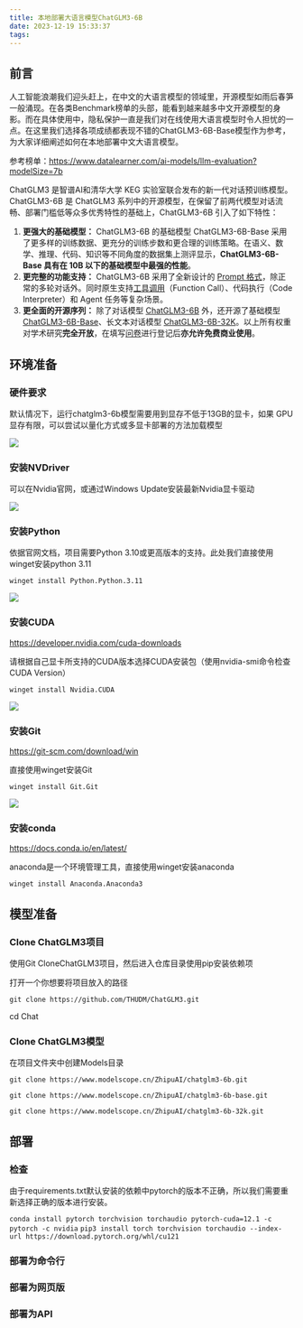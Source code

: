 ```yaml
---
title: 本地部署大语言模型ChatGLM3-6B
date: 2023-12-19 15:33:37
tags:
---
```


## 前言

人工智能浪潮我们迎头赶上，在中文的大语言模型的领域里，开源模型如雨后春笋一般涌现。在各类Benchmark榜单的头部，能看到越来越多中文开源模型的身影。而在具体使用中，隐私保护一直是我们对在线使用大语言模型时令人担忧的一点。在这里我们选择各项成绩都表现不错的ChatGLM3-6B-Base模型作为参考，为大家详细阐述如何在本地部署中文大语言模型。

参考榜单：https://www.datalearner.com/ai-models/llm-evaluation?modelSize=7b

ChatGLM3 是智谱AI和清华大学 KEG 实验室联合发布的新一代对话预训练模型。ChatGLM3-6B 是 ChatGLM3 系列中的开源模型，在保留了前两代模型对话流畅、部署门槛低等众多优秀特性的基础上，ChatGLM3-6B 引入了如下特性：

1. **更强大的基础模型：** ChatGLM3-6B 的基础模型 ChatGLM3-6B-Base 采用了更多样的训练数据、更充分的训练步数和更合理的训练策略。在语义、数学、推理、代码、知识等不同角度的数据集上测评显示，**ChatGLM3-6B-Base 具有在 10B 以下的基础模型中最强的性能**。
2. **更完整的功能支持：** ChatGLM3-6B 采用了全新设计的 [Prompt 格式](https://github.com/THUDM/ChatGLM3/blob/main/PROMPT.md)，除正常的多轮对话外。同时原生支持[工具调用](https://github.com/THUDM/ChatGLM3/blob/main/tool_using/README.md)（Function Call）、代码执行（Code Interpreter）和 Agent 任务等复杂场景。
3. **更全面的开源序列：** 除了对话模型 [ChatGLM3-6B](https://huggingface.co/THUDM/chatglm3-6b) 外，还开源了基础模型 [ChatGLM3-6B-Base](https://huggingface.co/THUDM/chatglm3-6b-base)、长文本对话模型 [ChatGLM3-6B-32K](https://huggingface.co/THUDM/chatglm3-6b-32k)。以上所有权重对学术研究**完全开放**，在填写[问卷](https://open.bigmodel.cn/mla/form)进行登记后**亦允许免费商业使用**。

## 环境准备

### 硬件要求

默认情况下，运行chatglm3-6b模型需要用到显存不低于13GB的显卡，如果 GPU 显存有限，可以尝试以量化方式或多显卡部署的方法加载模型

![](nvidia-smi.png)

### 安装NVDriver

可以在Nvidia官网，或通过Windows Update安装最新Nvidia显卡驱动

![](wu-check.png)

### 安装Python

依据官网文档，项目需要Python 3.10或更高版本的支持。此处我们直接使用winget安装python 3.11

`winget install Python.Python.3.11`

![](winget-install-python.png)

### 安装CUDA

https://developer.nvidia.com/cuda-downloads

请根据自己显卡所支持的CUDA版本选择CUDA安装包（使用nvidia-smi命令检查CUDA Version）

`winget install Nvidia.CUDA`

![](winget-install-cuda.png)

### 安装Git

https://git-scm.com/download/win

直接使用winget安装Git

`winget install Git.Git`

![](winget-install-git.png)

### 安装conda

https://docs.conda.io/en/latest/

anaconda是一个环境管理工具，直接使用winget安装anaconda

`winget install Anaconda.Anaconda3`

## 模型准备

### Clone ChatGLM3项目

使用Git CloneChatGLM3项目，然后进入仓库目录使用pip安装依赖项

打开一个你想要将项目放入的路径

`git clone https://github.com/THUDM/ChatGLM3.git`

cd Chat

### Clone ChatGLM3模型

在项目文件夹中创建Models目录

`git clone https://www.modelscope.cn/ZhipuAI/chatglm3-6b.git`

`git clone https://www.modelscope.cn/ZhipuAI/chatglm3-6b-base.git`

`git clone https://www.modelscope.cn/ZhipuAI/chatglm3-6b-32k.git`

## 部署

### 检查

由于requirements.txt默认安装的依赖中pytorch的版本不正确，所以我们需要重新选择正确的版本进行安装。

`conda install pytorch torchvision torchaudio pytorch-cuda=12.1 -c pytorch -c nvidia`
`pip3 install torch torchvision torchaudio --index-url https://download.pytorch.org/whl/cu121`







### 部署为命令行

### 部署为网页版

### 部署为API